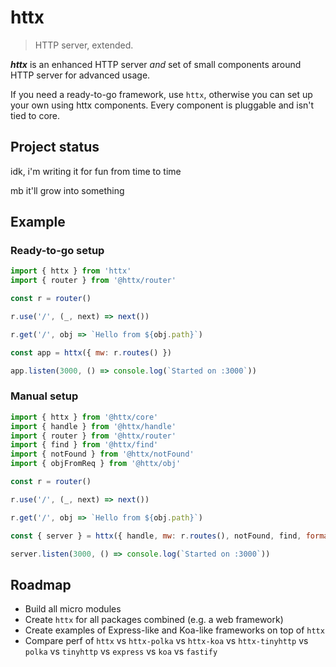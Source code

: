 # httx

> HTTP server, extended.

_**httx**_ is an enhanced HTTP server _and_ set of small components around HTTP server for advanced usage.

If you need a ready-to-go framework, use `httx`, otherwise you can set up your own using httx components. Every component is pluggable and isn't tied to core.

## Project status

idk, i'm writing it for fun from time to time

mb it'll grow into something

## Example

### Ready-to-go setup

```js
import { httx } from 'httx'
import { router } from '@httx/router'

const r = router()

r.use('/', (_, next) => next())

r.get('/', obj => `Hello from ${obj.path}`)

const app = httx({ mw: r.routes() })

app.listen(3000, () => console.log(`Started on :3000`))
```

### Manual setup

```js
import { httx } from '@httx/core'
import { handle } from '@httx/handle'
import { router } from '@httx/router'
import { find } from '@httx/find'
import { notFound } from '@httx/notFound'
import { objFromReq } from '@httx/obj'

const r = router()

r.use('/', (_, next) => next())

r.get('/', obj => `Hello from ${obj.path}`)

const { server } = httx({ handle, mw: r.routes(), notFound, find, formatReq: objFromReq })

server.listen(3000, () => console.log(`Started on :3000`))
```

## Roadmap

- Build all micro modules
- Create `httx` for all packages combined (e.g. a web framework)
- Create examples of Express-like and Koa-like frameworks on top of `httx`
- Compare perf of `httx` vs `httx-polka` vs `httx-koa` vs `httx-tinyhttp` vs `polka` vs `tinyhttp` vs `express` vs `koa` vs `fastify`
